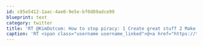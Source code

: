 ```yaml
---
id: c85e5412-1aac-4ae0-9e5e-bf0d89adce99
blueprint: text
category: twitter
title: 'RT @KimDotcom: How to stop piracy: 1 Create great stuff 2 Make it easy to buy 3 Same day worldwide release 4 Fair price 5 Works on any d ...'
caption: 'RT <span class="username username_linked">@<a href="https://twitter.com/KimDotcom" title="Kim Dotcom">KimDotcom</a></span>: How to stop piracy: 1 Create great stuff 2 Make it easy to buy 3 Same day worldwide release 4 Fair price 5 Works on any d ...'
---
```


